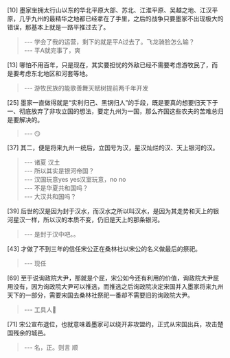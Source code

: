 
[10] 墨家坐拥太行山以东的华北平原大部、苏北、江淮平原、吴越之地、江汉平原，几乎九州的最精华之地都已经拿在了手里，之后的战争只要墨家不出现极大的错误，那基本上就是一路平推过去了。
>--- 学会了我的运营，剩下的就是平A过去了。飞龙骑脸怎么输？<br>
>--- 平A就完事了，爽<br>

[13] 哪怕不用百年，只是现在，其实要担忧的外敌已经不需要考虑游牧民了，而是要考虑东北地区和河套等地。
>--- 游牧民族的能歌善舞天赋树提前两千年开发<br>

[25] 墨家一直做得就是“实利归己、黑锅归人”的手段，既是要真的想要归天下于一、彻底放弃了非攻立国的想法，要定九州为一国，那么齐国这些农夫的苦难总归是要解决的。
>--- 😏<br>

[37] 其二，便是将来九州一统后，立国号为汉，星汉灿烂的汉、天上银河的汉。
>--- 诸夏 汉土<br>
>--- 所以其实是银河帝国？<br>
>--- 汉国玩意yes yes汉室玩意，no no<br>
>--- 不是华夏共和国吗？<br>
>--- 大汉共和国吗？<br>

[39] 后世的汉是因为封于汉水，而汉水之所以叫汉水，是因为其走势和天上的银河星汉一样，所以汉的本质不变，仍旧是天上的那条银河。
>--- 是封于汉中吧。。<br>

[43] 才做了不到三年的信任宋公正在桑林社以宋公的名义做最后的祭祀。
>--- 现任<br>

[69] 至于说询政院大尹，那就是个屁，宋公如今还有利用的价值，询政院大尹屁用没有，因为询政院大尹可以推选，而推选之后询政院决定宋国并入墨家将来九州天下的一部分，需要宋国去桑林社祭祀一番却不需要旧的询政院大尹。
>--- 工具人🤪<br>

[71] 宋公宣布退位，也就意味着墨家可以绕开非攻盟约，正式从宋国出兵，攻击楚国残余的城邑。
>--- 名，正。则言 顺<br>

